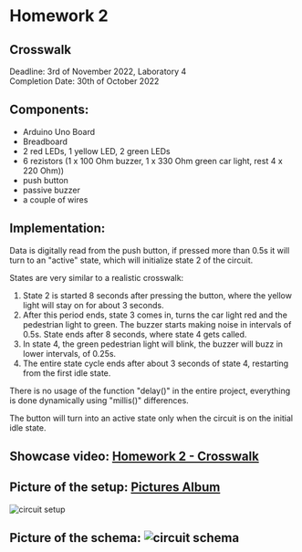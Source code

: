 #  Homework 2
## Crosswalk

Deadline: 3rd of November 2022, Laboratory 4<br>
Completion Date: 30th of October 2022

## Components:
* Arduino Uno Board
* Breadboard
* 2 red LEDs, 1 yellow LED, 2 green LEDs
* 6 rezistors (1 x 100 Ohm buzzer, 1 x 330 Ohm green car light, rest 4 x 220 Ohm))
* push button
* passive buzzer
* a couple of wires

## Implementation:
Data is digitally read from the push button, if pressed more than 0.5s it will turn to an "active" state, which will initialize state 2 of the circuit.

States are very similar to a realistic crosswalk:
1. State 2 is started 8 seconds after pressing the button, where the yellow light will stay on for about 3 seconds. 
2. After this period ends, state 3 comes in, turns the car light red and the pedestrian light to green. The buzzer starts making noise in intervals of 0.5s. State ends after 8 seconds, where state 4 gets called. 
3. In state 4, the green pedestrian light will blink, the buzzer will buzz in lower intervals, of 0.25s. 
4. The entire state cycle ends after about 3 seconds of state 4, restarting from the first idle state.

There is no usage of the function "delay()" in the entire project, everything is done dynamically using "millis()" differences.

The button will turn into an active state only when the circuit is on the initial idle state.

## Showcase video: [Homework 2 - Crosswalk](https://youtu.be/tjITBHbUue4)

## Picture of the setup: [Pictures Album](https://imgur.com/a/CEPxUwc)
![circuit setup](https://i.imgur.com/TfqcUkW.jpg)
## Picture of the schema: ![circuit schema](https://i.imgur.com/b4kvLRM.png)
